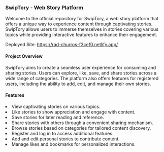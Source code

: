 <h3>SwipTory - Web Story Platform</h3>
Welcome to the official repository for SwipTory, a web story platform that offers a unique way to experience content through captivating stories. SwipTory allows users to immerse themselves in stories covering various topics while providing interactive features to enhance their engagement.


<p>Deployed Site: <a href="https://rad-churros-f3cef0.netlify.app/">https://rad-churros-f3cef0.netlify.app/</a></p>

<h4>Project Overview</h4>
SwipTory aims to create a seamless user experience for consuming and sharing stories. Users can explore, like, save, and share stories across a wide range of categories. The platform also offers features for registered users, including the ability to add, edit, and manage their own stories. 

<h4>Features</h4>
<ui>
  <li>View captivating stories on various topics.</li>
  <li>Like stories to show appreciation and engage with content.</li>
  <li>Save stories for later reading and reference.</li>
  <li>Share stories with others through a convenient sharing mechanism.</li>
  <li>Browse stories based on categories for tailored content discovery.</li>
  <li>Register and log in to access additional features.</li>
  <li>Add and edit personal stories to contribute content.</li>
  <li>Manage likes and bookmarks for personalized interactions.</li>
</ui>

